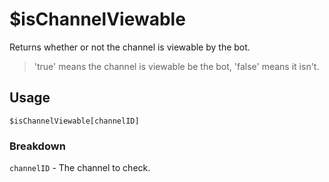 # $isChannelViewable
Returns whether or not the channel is viewable by the bot.
> 'true' means the channel is viewable be the bot, 'false' means it isn't.

## Usage
```
$isChannelViewable[channelID]
```

### Breakdown
`channelID` - The channel to check.
